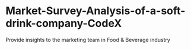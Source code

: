 # Market-Survey-Analysis-of-a-soft-drink-company-CodeX
Provide insights to the marketing team in Food &amp; Beverage industry
